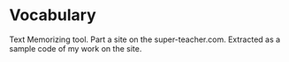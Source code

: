 # Vocabulary
Text Memorizing tool.
Part a site on the super-teacher.com.
Extracted as a sample code of my work on the site.
